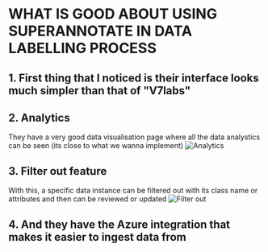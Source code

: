 
# WHAT IS GOOD ABOUT USING SUPERANNOTATE IN DATA LABELLING PROCESS

## 1. First thing that I noticed is their interface looks much simpler than that of "V7labs"

## 2. Analytics
They have a very good data visualisation page where all the data analystics can be seen (its close to what we wanna implement)
![Analytics](super_annotate/analytics.JPG)


## 3. Filter out feature 
With this, a specific data instance can be filtered out with its class name or attributes and then can be reviewed or updated
![Filter out](super_annotate/filter_out.JPG)


## 4. And they have the Azure integration that makes it easier to ingest data from
